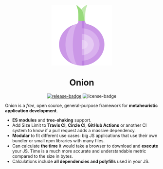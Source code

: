 <div align="center"> 
  
<img src=onion.png align="top"
     alt="Onion Logo by flaticon.com" width="200">


# Onion
  
[![release-badge]][releases]
![license-badge]
  
</div>

Onion is a *free*, open source, general-purpose framework for **metaheuristic application development**.


* **ES modules** and **tree-shaking** support.
* Add Size Limit to **Travis CI**, **Circle CI**, **GitHub Actions**
  or another CI system to know if a pull request adds a massive dependency.
* **Modular** to fit different use cases: big JS applications
  that use their own bundler or small npm libraries with many files.
* Can calculate **the time** it would take a browser
  to download and **execute** your JS. Time is a much more accurate
  and understandable metric compared to the size in bytes.
* Calculations include **all dependencies and polyfills**
  used in your JS.


[release-badge]: https://img.shields.io/github/v/release/OnionFramework/onion?color=blueviolet
[releases]: https://github.com/OnionFramework/onion/releases
[license-badge]: https://img.shields.io/github/license/OnionFramework/onion?color=blue
[license]: https://github.com/OnionFramework/onion/onion/blob/main/LICENSE
[logo]: https://github.com/OnionFramework/onion/blob/main/onion.png

